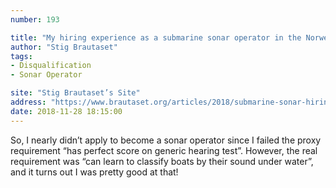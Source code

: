 ```yaml
---
number: 193

title: "My hiring experience as a submarine sonar operator in the Norwegian Navy"
author: "Stig Brautaset"
tags:
- Disqualification
- Sonar Operator

site: "Stig Brautaset’s Site"
address: "https://www.brautaset.org/articles/2018/submarine-sonar-hiring.html"
date: 2018-11-28 18:15:00
---
```


So, I nearly didn’t apply to become a sonar operator since I failed the proxy requirement “has perfect score on generic hearing test”. However, the real requirement was “can learn to classify boats by their sound under water”, and it turns out I was pretty good at that!
